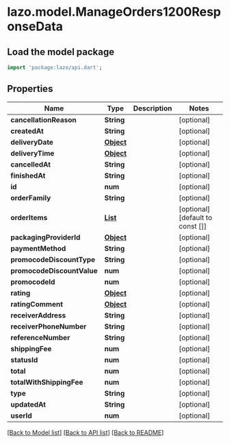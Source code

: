 # lazo.model.ManageOrders1200ResponseData

## Load the model package
```dart
import 'package:lazo/api.dart';
```

## Properties
Name | Type | Description | Notes
------------ | ------------- | ------------- | -------------
**cancellationReason** | **String** |  | [optional] 
**createdAt** | **String** |  | [optional] 
**deliveryDate** | [**Object**](.md) |  | [optional] 
**deliveryTime** | [**Object**](.md) |  | [optional] 
**cancelledAt** | **String** |  | [optional] 
**finishedAt** | **String** |  | [optional] 
**id** | **num** |  | [optional] 
**orderFamily** | **String** |  | [optional] 
**orderItems** | [**List<ManageOrders1200ResponseDataOrderItemsInner>**](ManageOrders1200ResponseDataOrderItemsInner.md) |  | [optional] [default to const []]
**packagingProviderId** | [**Object**](.md) |  | [optional] 
**paymentMethod** | **String** |  | [optional] 
**promocodeDiscountType** | **String** |  | [optional] 
**promocodeDiscountValue** | **num** |  | [optional] 
**promocodeId** | **num** |  | [optional] 
**rating** | [**Object**](.md) |  | [optional] 
**ratingComment** | [**Object**](.md) |  | [optional] 
**receiverAddress** | **String** |  | [optional] 
**receiverPhoneNumber** | **String** |  | [optional] 
**referenceNumber** | **String** |  | [optional] 
**shippingFee** | **num** |  | [optional] 
**statusId** | **num** |  | [optional] 
**total** | **num** |  | [optional] 
**totalWithShippingFee** | **num** |  | [optional] 
**type** | **String** |  | [optional] 
**updatedAt** | **String** |  | [optional] 
**userId** | **num** |  | [optional] 

[[Back to Model list]](../README.md#documentation-for-models) [[Back to API list]](../README.md#documentation-for-api-endpoints) [[Back to README]](../README.md)


